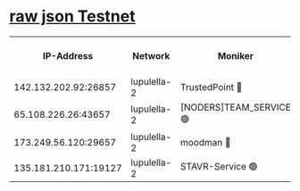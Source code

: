 [raw json Testnet](https://rpc-check.jaclalt.stavr.tech/jaclalt/rpc-jaclalt-result.json)
=

<table><tr><th>IP-Address</th><th>Network</th><th>Moniker</th><th>Latest Block Height</th><th>Earliest Block Height</th><th>Catching Up</th><th>Tx Index</th><th>Voting Power</th><th>Scan Time</th></tr><tr><td>142.132.202.92:26857</td><td>lupulella-2</td><td>TrustedPoint 🔴</td><td>7143452</td><td>6282001</td><td>False</td><td>off</td><td>400065</td><td>2024-03-17T06:58:03.115568104UTC</td></tr><tr><td>65.108.226.26:43657</td><td>lupulella-2</td><td>[NODERS]TEAM_SERVICE 🟢</td><td>7143452</td><td>6282001</td><td>False</td><td>on</td><td>0</td><td>2024-03-17T06:58:03.405182559UTC</td></tr><tr><td>173.249.56.120:29657</td><td>lupulella-2</td><td>moodman 🔴</td><td>7143452</td><td>7043452</td><td>False</td><td>off</td><td>1075134</td><td>2024-03-17T06:58:02.886703236UTC</td></tr><tr><td>135.181.210.171:19127</td><td>lupulella-2</td><td>STAVR-Service 🟢</td><td>7143450</td><td>7140001</td><td>False</td><td>on</td><td>0</td><td>2024-03-17T06:57:54.403137839UTC</td></tr></table>
